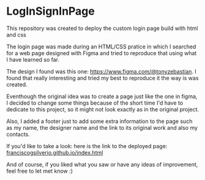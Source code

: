 # LogInSignInPage
This repository was created to deploy the custom login page build with html and css

The login page was made during an HTML/CSS pratice in which I searched for a web page designed with Figma and tried to reproduce that using what I have learned so far.

The design I found was this one: https://www.figma.com/@tonyzebastian. I found that really interesting and tried my best to reproduce it the way is was created. 

Eventhough the original idea was to create a page just like the one in figma, I decided to change some things because of the short time I'd have to dedicate 
to this project, so it might not look exactly as in the original project.

Also, I added a footer just to add some extra information to the page such as my name, the designer name and the link to its original work and also my contacts.

If you'd like to take a look: here is the link to the deployed page: [franciscogsilverio.github.io/index.html](https://franciscogsilverio.github.io/index.html)

And of course, if you liked what you saw or have any ideas of improvement, feel free to let met know :)

